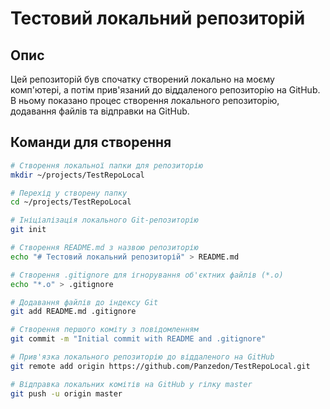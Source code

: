 # Тестовий локальний репозиторій

## Опис
Цей репозиторій був спочатку створений локально на моєму комп'ютері, а потім прив'язаний до віддаленого репозиторію на GitHub.  
В ньому показано процес створення локального репозиторію, додавання файлів та відправки на GitHub.

## Команди для створення

```bash
# Створення локальної папки для репозиторію
mkdir ~/projects/TestRepoLocal

# Перехід у створену папку
cd ~/projects/TestRepoLocal

# Ініціалізація локального Git-репозиторію
git init

# Створення README.md з назвою репозиторію
echo "# Тестовий локальний репозиторій" > README.md

# Створення .gitignore для ігнорування об'єктних файлів (*.o)
echo "*.o" > .gitignore

# Додавання файлів до індексу Git
git add README.md .gitignore

# Створення першого коміту з повідомленням
git commit -m "Initial commit with README and .gitignore"

# Прив'язка локального репозиторію до віддаленого на GitHub
git remote add origin https://github.com/Panzedon/TestRepoLocal.git

# Відправка локальних комітів на GitHub у гілку master
git push -u origin master
